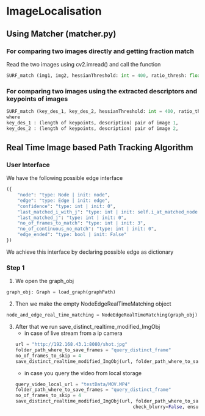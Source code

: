 # ImageLocalisation

## Using Matcher (matcher.py)
### For comparing two images directly and getting fraction match
Read the two images using cv2.imread() and call the function 
```python
SURF_match (img1, img2, hessianThreshold: int = 400, ratio_thresh: float = 0.7, symmetry_match: bool = True)
```
### For comparing two images using the extracted descriptors and keypoints of images
```python
SURF_match (key_des_1, key_des_2, hessianThreshold: int = 400, ratio_thresh: float = 0.7, symmetry_match: bool = True)
where
key_des_1 : (length of keypoints, description) pair of image 1,
key_des_2 : (length of keypoints, description) pair of image 2,
```

## Real Time Image  based Path Tracking Algorithm

### User Interface
We have the following possible edge interface
```python
({
    "node": "type: Node | init: node",
    "edge": "type: Edge | init: edge",
    "confidence": "type: int | init: 0",
    "last_matched_i_with_j": "type: int | init: self.i_at_matched_node - 1",
    "last_matched_j": "type: int | init: 0",
    "no_of_frames_to_match": "type: int | init: 3",
    "no_of_continuous_no_match": "type: int | init: 0",
    "edge_ended": "type: bool | init: False"
})
```
We achieve this interface by declaring possible edge as dictionary

### Step 1
1. We open the graph_obj
``` python
graph_obj: Graph = load_graph(graphPath)
```
2. Then we make the empty NodeEdgeRealTimeMatching object
```python
node_and_edge_real_time_matching = NodeEdgeRealTimeMatching(graph_obj)
```
3. After that we run save_distinct_realtime_modified_ImgObj
    - in case of live stream from a ip camera
    ```python
    url = "http://192.168.43.1:8080/shot.jpg"
    folder_path_where_to_save_frames = "query_distinct_frame"
    no_of_frames_to_skip = 4
    save_distinct_realtime_modified_ImgObj(url, folder_path_where_to_save_frames, no_of_frames_to_skip,check_blurry=False, ensure_min=True, livestream=True)
    ```
    - in case you query the video from local storage
    ```python
    query_video_local_url = "testData/MOV.MP4"
    folder_path_where_to_save_frames = "query_distinct_frame"
    no_of_frames_to_skip = 4
    save_distinct_realtime_modified_ImgObj(url, folder_path_where_to_save_frames, no_of_frames_to_skip,
                                               check_blurry=False, ensure_min=True, livestream=False)
    ```
